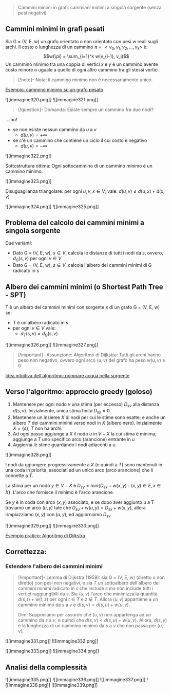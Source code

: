
>Cammini minimi in grafi:
>cammiani minimi a singola sorgente (senza pesi negativi)

## Cammini minimi in grafi pesati

Sia G = (V, E, w) un grafo orientato o non orientato con pesi w reali sugli archi. Il costo o lunghezza di un cammino $\pi = <v_0,v_1,v_2,...,v_k>$ è:
$$w(\pi) = \sum_{i=1}^k w(v_{i-1}, v_i)$$
Un cammino minimo tra una coppia di vertici $x$ e $y$ è un cammino avente costo minore o uguale a quello di ogni altro cammino tra gli stessi vertici.

>[!note]- Nota:
>il cammino minimo non è necessariamente unico.

[Esempio: cammino minimo su un grafo pesato](http://www.mat.uniroma2.it/~guala/Dijkstra_2021.pdf#page=4)

![[immagine320.png]]
![[immagine321.png]]

>[!question]- Domanda:
>Esiste sempre un cammino fra due nodi?

... no!
- se non esiste nessun cammino da $u$ a $v$ 
	- $d(u, v)=+\infty$ 
- se c'è un cammino che contiene un ciclo il cui costo è negativo
	- $d(u,v)=-\infty$

![[immagine322.png]]

Sottostruttura ottima:
Ogni sottocammino di un cammino minimo è un cammino minimo.

![[immagine323.png]]

Disuguaglianza triangolare:
per ogni $u, v, x \in V$, vale:
	$d(u,v)\leq d(u,x)+d(x,v)$

![[immagine324.png]]
![[immagine325.png]]

## Problema del calcolo dei cammini minimi a singola sorgente

Due varianti:

- Dato G = (V, E, w), $s \in V$, calcola le distanze di tutti i nodi da $s$, ovvero, $d_G(s,v)$ per ogni $v\in V$
- Dato G = (V, E, w), $s\in V$, calcola l'albero dei cammini minimi di G radicato in $s$

## Albero dei cammini minimi (o Shortest Path Tree - SPT)

T è un albero dei cammini minimi con sorgente $s$ di un grafo G = (V, E, w) se:
- T è un albero radicato in $s$
- per ogni $v\in V$ vale:
	- $d_T(s, v) = d_G(s,v)$

![[immagine326.png]]
![[immagine327.png]]

>[!important]- Assunzione:
>Algoritmo di Dijkstra:
>Tutti gli archi hanno peso non negativo, ovvero ogni arco $(u,v)$ del grafo ha peso $w(u,v)\geq 0$

[Idea intuitiva dell'algoritmo: pompare acqua nella sorgente](http://www.mat.uniroma2.it/~guala/Dijkstra_2021.pdf#page=21)

## Verso l'algoritmo: approccio greedy (goloso)

1. Mantenere per ogni nodo $v$ una stima (per eccesso) $D_{sv}$ alla distanza $d(s,v)$. Inizialmente, unica stima finita $D_{ss}=0$.
2. Mantenere un insieme $X$ di nodi per cui le stime sono esatte; e anche un albero $T$ dei cammini minimi verso nodi in $X$ (albero nero). Inizialmente $X=\{s\}$, $T$ non ha archi.
3. Ad ogni passo aggiunge a $X$ il nodo $u$ in $V-X$ la cui stima è minima; aggiunge a $T$ uno specifico arco (arancione) entrante in $u$
4. Aggiorna le stime guardando i nodi adiacenti a $u$.

![[immagine328.png]]

I nodi da ggiungere progressivamente a $X$ (e quindi a $T$) sono mantenuti in una coda in priorità, associati ad un unico arco (arco arancione) che li connette a $T$.

La stima per un nodo $y \in V-X$ è $D_{sy}=min\{D_{sx}+w(x,y):(x,y) \in E, x\in X\}$.
L'arco che fornisce il minimo è l'arco arancione.

Se $y$ è in coda con arco $(x, y)$ associato, e se dopo aver aggiunto $u$ a T troviamo un arco $(u,y)$ tale che $D_{su}+w(u,y)<D_{sx}+w(x,y)$, allora rimpiazziamo $(x,y)$ con $(u,y),$ ed aggiorniamo $D_{sy}$

![[immagine329.png]]
![[immagine330.png]]

[Esempio pratico: Algoritmo di Dijkstra](http://www.mat.uniroma2.it/~guala/Dijkstra_2021.pdf#page=37)

## Correttezza:
### Estendere l'albero dei cammini minimi

>[!important]- Lemma di Dijkstra (1959):
>sia G = (V, E, w) (diretto o non diretto) con pesi non negativi, e sia $T$ un sottoalbero dell'albero dei cammini minimi radicato in $s$ che include $s$ ma non include tutti i vertici raggiungibili da $s$. Sia $(u, v)$ l'arco che minimizza la quantità $d(s,t)+w(t,z)$ per ogni $t \in T$ e $z \notin T$. Allora $(u,v)$ appartiene a un cammino minimo da $s$ a $v$ e $d(s,v)=d(s,u)+w(u,v)$.
>
>Dim: Supponiamo per assurdo che $(u,v)$ non appartenga ad un cammino da $s$ a $v,$ e quindi che $d(s,v)<d(s,u)+w(u,v)$.
>Allora, $d(s,v)$ è la lunghezza di un cammino minimo da $s$ a $v$ che non passa per $(u,v)$.

![[immagine331.png]]
![[immagine332.png]]

![[immagine333.png]]
![[immagine334.png]]

## Analisi della complessità

![[immagine335.png]]
![[immagine336.png]]
![[immagine337.png]]
![[immagine338.png]]
![[immagine339.png]]

